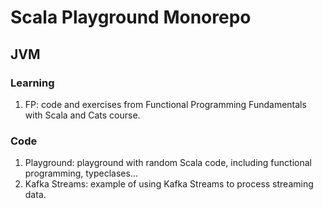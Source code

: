 # Scala Playground Monorepo

## JVM
### Learning
1. FP: code and exercises from Functional Programming Fundamentals with Scala and Cats course.

### Code
1. Playground: playground with random Scala code, including functional programming, typeclases...
2. Kafka Streams: example of using Kafka Streams to process streaming data.

